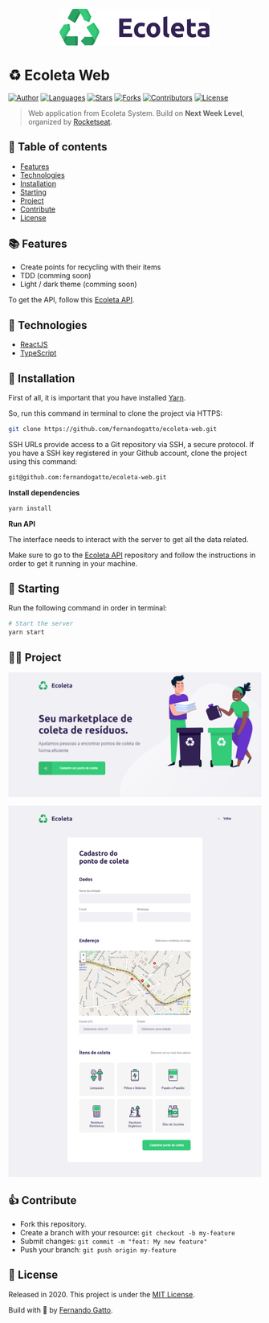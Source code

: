 <p align="center">
   <img src="./github/logo.png" width="300"/>
</p>

# ♻ Ecoleta Web

[![Author](https://img.shields.io/badge/author-fernandogatto-%2334CB79)](https://github.com/fernandogatto/)
[![Languages](https://img.shields.io/github/languages/count/fernandogatto/ecoleta-web?color=%2334CB79)](#)
[![Stars](https://img.shields.io/github/stars/fernandogatto/ecoleta-web?color=%2334CB79)](https://github.com/fernandogatto/ecoleta-web/stargazers)
[![Forks](https://img.shields.io/github/forks/fernandogatto/ecoleta-web?color=%2334CB79)](https://github.com/fernandogatto/ecoleta-web/network/members)
[![Contributors](https://img.shields.io/github/contributors/fernandogatto/ecoleta-web?color=%2334CB79)](https://github.com/fernandogatto/ecoleta-web/graphs/contributors)
[![License](https://img.shields.io/badge/license-MIT-%2334CB79)](https://choosealicense.com/licenses/mit/)

> Web application from Ecoleta System. Build on **Next Week Level**, organized by [Rocketseat](https://rocketseat.com.br/).

## 🔗 Table of contents
- [Features](#features)
- [Technologies](#technologies)
- [Installation](#installation)
- [Starting](#starting)
- [Project](#project)
- [Contribute](#contribute)
- [License](#license)

## 📚 Features <a name="features"/>

- Create points for recycling with their items
- TDD (comming soon)
- Light / dark theme (comming soon)

To get the API, follow this [Ecoleta API](https://github.com/fernandogatto/ecoleta-api).

## 📌 Technologies <a name="technologies"/>

- [ReactJS](https://pt-br.reactjs.org/)
- [TypeScript](https://www.typescriptlang.org/)

## 📂 Installation <a name="installation"/>

First of all, it is important that you have installed [Yarn](https://yarnpkg.com/).

So, run this command in terminal to clone the project via HTTPS:

```bash
git clone https://github.com/fernandogatto/ecoleta-web.git
```

SSH URLs provide access to a Git repository via SSH, a secure protocol. If you have a SSH key registered in your Github account, clone the project using this command:

```bash
git@github.com:fernandogatto/ecoleta-web.git
```

**Install dependencies**

```bash
yarn install
```

**Run API**

The interface needs to interact with the server to get all the data related.

Make sure to go to the [Ecoleta API](https://github.com/fernandogatto/ecoleta-api) repository and follow the instructions in order to get it running in your machine.

## 🚀 Starting <a name="starting"/>

Run the following command in order in terminal:

```bash
# Start the server
yarn start
```

## 🧑‍💻 Project <a name="project"/>

![](/github/home.png)

![](/github/create-point.png)

## 👍 Contribute <a name="contribute"/>

- Fork this repository.
- Create a branch with your resource: ```git checkout -b my-feature```
- Submit changes: ```git commit -m "feat: My new feature"```
- Push your branch: ```git push origin my-feature```

## 📕 License <a name="license"/>

Released in 2020. This project is under the [MIT License](https://choosealicense.com/licenses/mit/).

Build with 💜 by [Fernando Gatto](https://github.com/fernandogatto/).
